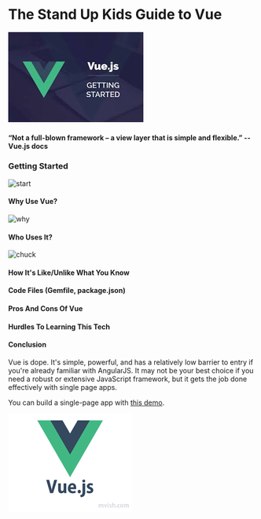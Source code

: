 # The Stand Up Kids Guide to Vue

![icon](./app/assets/images/vue-icon.jpeg)
#### “Not a full-blown framework – a view layer that is simple and flexible.” --Vue.js docs

### Getting Started
![start](https://media.giphy.com/media/3oz8xXrA14O8P0DzW0/giphy.gif)

#### Why Use Vue?
![why](https://media.giphy.com/media/n9tdoAI1FcwqA/giphy.gif)

#### Who Uses It?
![chuck](https://media.giphy.com/media/3o7btQqC3dIlJNf5zW/giphy.gif)

#### How It's Like/Unlike What You Know

#### Code Files (Gemfile, package.json)

#### Pros And Cons Of Vue

#### Hurdles To Learning This Tech

#### Conclusion
Vue is dope. It's simple, powerful, and has a relatively low barrier to entry if you're already familiar with AngularJS. It may not be your best choice if you need a robust or extensive JavaScript framework, but it gets the job done effectively with single page apps.

You can build a single-page app with [this demo](https://scotch.io/tutorials/build-an-app-with-vue-js-a-lightweight-alternative-to-angularjs).

![icon2](./app/assets/images/vue-icon2.png)
